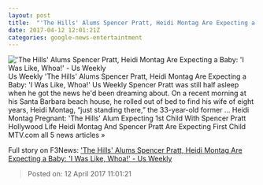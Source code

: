 ```yaml
---
layout: post
title:  "'The Hills' Alums Spencer Pratt, Heidi Montag Are Expecting a Baby: 'I Was Like, Whoa!' - Us Weekly"
date: 2017-04-12 12:01:21Z
categories: google-news-entertaintment
---
```


!['The Hills' Alums Spencer Pratt, Heidi Montag Are Expecting a Baby: 'I Was Like, Whoa!' - Us Weekly](http://img.usmagazine.com/social/heidi-a7ba81bb-1a71-49cf-835e-aab8b73890d2.jpg)
Us Weekly 'The Hills' Alums Spencer Pratt, Heidi Montag Are Expecting a Baby: 'I Was Like, Whoa!' Us Weekly Spencer Pratt was still half asleep when he got the news he'd been dreaming about. On a recent morning at his Santa Barbara beach house, he rolled out of bed to find his wife of eight years, Heidi Montag, “just standing there,” the 33-year-old former ... Heidi Montag Pregnant: 'The Hills' Alum Expecting 1st Child With Spencer Pratt Hollywood Life Heidi Montag And Spencer Pratt Are Expecting First Child MTV.com all 5 news articles »


Full story on F3News: ['The Hills' Alums Spencer Pratt, Heidi Montag Are Expecting a Baby: 'I Was Like, Whoa!' - Us Weekly](http://www.f3nws.com/n/NBcDhC)

> Posted on: 12 April 2017 11:01:21
